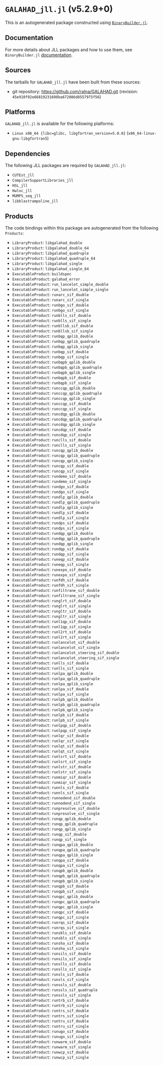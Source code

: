 # `GALAHAD_jll.jl` (v5.2.9+0)

This is an autogenerated package constructed using [`BinaryBuilder.jl`](https://github.com/JuliaPackaging/BinaryBuilder.jl).

## Documentation

For more details about JLL packages and how to use them, see `BinaryBuilder.jl` [documentation](https://docs.binarybuilder.org/stable/jll/).

## Sources

The tarballs for `GALAHAD_jll.jl` have been built from these sources:

* git repository: https://github.com/ralna/GALAHAD.git (revision: `45e910f02e66819231698ba672086d8557975f56`)

## Platforms

`GALAHAD_jll.jl` is available for the following platforms:

* `Linux x86_64 {libc=glibc, libgfortran_version=5.0.0}` (`x86_64-linux-gnu-libgfortran5`)

## Dependencies

The following JLL packages are required by `GALAHAD_jll.jl`:

* `CUTEst_jll`
* `CompilerSupportLibraries_jll`
* `HSL_jll`
* `Hwloc_jll`
* `MUMPS_seq_jll`
* `libblastrampoline_jll`

## Products

The code bindings within this package are autogenerated from the following `Products`:

* `LibraryProduct`: `libgalahad_double`
* `LibraryProduct`: `libgalahad_double_64`
* `LibraryProduct`: `libgalahad_quadruple`
* `LibraryProduct`: `libgalahad_quadruple_64`
* `LibraryProduct`: `libgalahad_single`
* `LibraryProduct`: `libgalahad_single_64`
* `ExecutableProduct`: `buildspec`
* `ExecutableProduct`: `galahad_error`
* `ExecutableProduct`: `run_lancelot_simple_double`
* `ExecutableProduct`: `run_lancelot_simple_single`
* `ExecutableProduct`: `runarc_sif_double`
* `ExecutableProduct`: `runarc_sif_single`
* `ExecutableProduct`: `runbgo_sif_double`
* `ExecutableProduct`: `runbgo_sif_single`
* `ExecutableProduct`: `runblls_sif_double`
* `ExecutableProduct`: `runblls_sif_single`
* `ExecutableProduct`: `runbllsb_sif_double`
* `ExecutableProduct`: `runbllsb_sif_single`
* `ExecutableProduct`: `runbqp_qplib_double`
* `ExecutableProduct`: `runbqp_qplib_quadruple`
* `ExecutableProduct`: `runbqp_qplib_single`
* `ExecutableProduct`: `runbqp_sif_double`
* `ExecutableProduct`: `runbqp_sif_single`
* `ExecutableProduct`: `runbqpb_qplib_double`
* `ExecutableProduct`: `runbqpb_qplib_quadruple`
* `ExecutableProduct`: `runbqpb_qplib_single`
* `ExecutableProduct`: `runbqpb_sif_double`
* `ExecutableProduct`: `runbqpb_sif_single`
* `ExecutableProduct`: `runccqp_qplib_double`
* `ExecutableProduct`: `runccqp_qplib_quadruple`
* `ExecutableProduct`: `runccqp_qplib_single`
* `ExecutableProduct`: `runccqp_sif_double`
* `ExecutableProduct`: `runccqp_sif_single`
* `ExecutableProduct`: `runcdqp_qplib_double`
* `ExecutableProduct`: `runcdqp_qplib_quadruple`
* `ExecutableProduct`: `runcdqp_qplib_single`
* `ExecutableProduct`: `runcdqp_sif_double`
* `ExecutableProduct`: `runcdqp_sif_single`
* `ExecutableProduct`: `runclls_sif_double`
* `ExecutableProduct`: `runclls_sif_single`
* `ExecutableProduct`: `runcqp_qplib_double`
* `ExecutableProduct`: `runcqp_qplib_quadruple`
* `ExecutableProduct`: `runcqp_qplib_single`
* `ExecutableProduct`: `runcqp_sif_double`
* `ExecutableProduct`: `runcqp_sif_single`
* `ExecutableProduct`: `rundemo_sif_double`
* `ExecutableProduct`: `rundemo_sif_single`
* `ExecutableProduct`: `rundgo_sif_double`
* `ExecutableProduct`: `rundgo_sif_single`
* `ExecutableProduct`: `rundlp_qplib_double`
* `ExecutableProduct`: `rundlp_qplib_quadruple`
* `ExecutableProduct`: `rundlp_qplib_single`
* `ExecutableProduct`: `rundlp_sif_double`
* `ExecutableProduct`: `rundlp_sif_single`
* `ExecutableProduct`: `rundps_sif_double`
* `ExecutableProduct`: `rundps_sif_single`
* `ExecutableProduct`: `rundqp_qplib_double`
* `ExecutableProduct`: `rundqp_qplib_quadruple`
* `ExecutableProduct`: `rundqp_qplib_single`
* `ExecutableProduct`: `rundqp_sif_double`
* `ExecutableProduct`: `rundqp_sif_single`
* `ExecutableProduct`: `runeqp_sif_double`
* `ExecutableProduct`: `runeqp_sif_single`
* `ExecutableProduct`: `runexpo_sif_double`
* `ExecutableProduct`: `runexpo_sif_single`
* `ExecutableProduct`: `runfdh_sif_double`
* `ExecutableProduct`: `runfdh_sif_single`
* `ExecutableProduct`: `runfiltrane_sif_double`
* `ExecutableProduct`: `runfiltrane_sif_single`
* `ExecutableProduct`: `runglrt_sif_double`
* `ExecutableProduct`: `runglrt_sif_single`
* `ExecutableProduct`: `rungltr_sif_double`
* `ExecutableProduct`: `rungltr_sif_single`
* `ExecutableProduct`: `runl1qp_sif_double`
* `ExecutableProduct`: `runl1qp_sif_single`
* `ExecutableProduct`: `runl2rt_sif_double`
* `ExecutableProduct`: `runl2rt_sif_single`
* `ExecutableProduct`: `runlancelot_sif_double`
* `ExecutableProduct`: `runlancelot_sif_single`
* `ExecutableProduct`: `runlancelot_steering_sif_double`
* `ExecutableProduct`: `runlancelot_steering_sif_single`
* `ExecutableProduct`: `runlls_sif_double`
* `ExecutableProduct`: `runlls_sif_single`
* `ExecutableProduct`: `runlpa_qplib_double`
* `ExecutableProduct`: `runlpa_qplib_quadruple`
* `ExecutableProduct`: `runlpa_qplib_single`
* `ExecutableProduct`: `runlpa_sif_double`
* `ExecutableProduct`: `runlpa_sif_single`
* `ExecutableProduct`: `runlpb_qplib_double`
* `ExecutableProduct`: `runlpb_qplib_quadruple`
* `ExecutableProduct`: `runlpb_qplib_single`
* `ExecutableProduct`: `runlpb_sif_double`
* `ExecutableProduct`: `runlpb_sif_single`
* `ExecutableProduct`: `runlpqp_sif_double`
* `ExecutableProduct`: `runlpqp_sif_single`
* `ExecutableProduct`: `runlqr_sif_double`
* `ExecutableProduct`: `runlqr_sif_single`
* `ExecutableProduct`: `runlqt_sif_double`
* `ExecutableProduct`: `runlqt_sif_single`
* `ExecutableProduct`: `runlsrt_sif_double`
* `ExecutableProduct`: `runlsrt_sif_single`
* `ExecutableProduct`: `runlstr_sif_double`
* `ExecutableProduct`: `runlstr_sif_single`
* `ExecutableProduct`: `runmiqr_sif_double`
* `ExecutableProduct`: `runmiqr_sif_single`
* `ExecutableProduct`: `runnls_sif_double`
* `ExecutableProduct`: `runnls_sif_single`
* `ExecutableProduct`: `runnodend_sif_double`
* `ExecutableProduct`: `runnodend_sif_single`
* `ExecutableProduct`: `runpresolve_sif_double`
* `ExecutableProduct`: `runpresolve_sif_single`
* `ExecutableProduct`: `runqp_qplib_double`
* `ExecutableProduct`: `runqp_qplib_quadruple`
* `ExecutableProduct`: `runqp_qplib_single`
* `ExecutableProduct`: `runqp_sif_double`
* `ExecutableProduct`: `runqp_sif_single`
* `ExecutableProduct`: `runqpa_qplib_double`
* `ExecutableProduct`: `runqpa_qplib_quadruple`
* `ExecutableProduct`: `runqpa_qplib_single`
* `ExecutableProduct`: `runqpa_sif_double`
* `ExecutableProduct`: `runqpa_sif_single`
* `ExecutableProduct`: `runqpb_qplib_double`
* `ExecutableProduct`: `runqpb_qplib_quadruple`
* `ExecutableProduct`: `runqpb_qplib_single`
* `ExecutableProduct`: `runqpb_sif_double`
* `ExecutableProduct`: `runqpb_sif_single`
* `ExecutableProduct`: `runqpc_qplib_double`
* `ExecutableProduct`: `runqpc_qplib_quadruple`
* `ExecutableProduct`: `runqpc_qplib_single`
* `ExecutableProduct`: `runqpc_sif_double`
* `ExecutableProduct`: `runqpc_sif_single`
* `ExecutableProduct`: `runrqs_sif_double`
* `ExecutableProduct`: `runrqs_sif_single`
* `ExecutableProduct`: `runsbls_sif_double`
* `ExecutableProduct`: `runsbls_sif_single`
* `ExecutableProduct`: `runsha_sif_double`
* `ExecutableProduct`: `runsha_sif_single`
* `ExecutableProduct`: `runsils_sif_double`
* `ExecutableProduct`: `runsils_sif_single`
* `ExecutableProduct`: `runslls_sif_double`
* `ExecutableProduct`: `runslls_sif_single`
* `ExecutableProduct`: `runsls_sif_double`
* `ExecutableProduct`: `runsls_sif_single`
* `ExecutableProduct`: `runssls_sif_double`
* `ExecutableProduct`: `runssls_sif_quadruple`
* `ExecutableProduct`: `runssls_sif_single`
* `ExecutableProduct`: `runtrb_sif_double`
* `ExecutableProduct`: `runtrb_sif_single`
* `ExecutableProduct`: `runtrs_sif_double`
* `ExecutableProduct`: `runtrs_sif_single`
* `ExecutableProduct`: `runtru_sif_double`
* `ExecutableProduct`: `runtru_sif_single`
* `ExecutableProduct`: `runugo_sif_double`
* `ExecutableProduct`: `runugo_sif_single`
* `ExecutableProduct`: `runwarm_sif_double`
* `ExecutableProduct`: `runwarm_sif_single`
* `ExecutableProduct`: `runwcp_sif_double`
* `ExecutableProduct`: `runwcp_sif_single`
